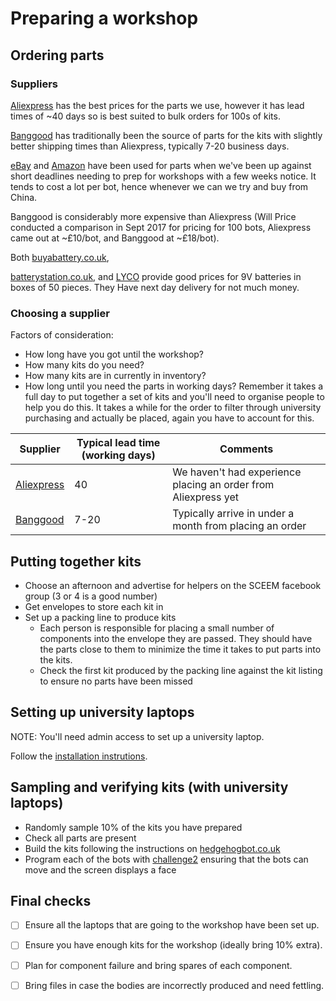 # Preparing a workshop

## Ordering parts

### Suppliers

[Aliexpress](https://www.aliexpress.com/) has the best prices for the parts we
use, however it has lead times of ~40 days so is best suited to bulk orders
for 100s of kits.

[Banggood](https://www.banggood.com/) has traditionally been the source of
parts for the kits with slightly better shipping times than Aliexpress,
typically 7-20 business days.

[eBay](http://ebay.co.uk/) and [Amazon](amazon.co.uk) have been used for parts
when we've been up against short deadlines needing to prep for workshops with
a few weeks notice. It tends to cost a lot per bot, hence whenever we can we
try and buy from China.

Banggood is considerably more expensive than Aliexpress (Will Price conducted
a comparison in Sept 2017 for pricing for 100 bots, Aliexpress came out at
~£10/bot, and Banggood at ~£18/bot).

Both [buyabattery.co.uk](https://www.buyabattery.co.uk/procell-9v-batteries-box-of-50-bulk-now-duracell-industrial.html),

[batterystation.co.uk](https://www.batterystation.co.uk/9v-batteries/industrial-by-duracell-9v-pp3-6lr1-id1604-batteries-box-of-50),
and [LYCO](https://www.lyco.co.uk/duracell-industrial-alkaline-batteries-9v-pack-of-50.html)
provide good prices for 9V batteries in boxes of 50 pieces. They Have next day delivery for not much money.

### Choosing a supplier

Factors of consideration:

* How long have you got until the workshop?
* How many kits do you need?
* How many kits are in currently in inventory?
* How long until you need the parts in working days? Remember it takes a full
  day to put together a set of kits and you'll need to organise people to help
  you do this. It takes a while for the order to filter through university
  purchasing and actually be placed, again you have to account for this.

| Supplier | Typical lead time (working days) | Comments |
|----------|----------------------------------|----------|
| [Aliexpress](https://www.aliexpress.com/) | 40 | We haven't had experience placing an order from Aliexpress yet |
| [Banggood](https://www.banggood.com/) | 7-20 | Typically arrive in under a month from placing an order |


## Putting together kits

* Choose an afternoon and advertise for helpers on the SCEEM facebook group (3 or
  4 is a good number)
* Get envelopes to store each kit in
* Set up a packing line to produce kits
  * Each person is responsible for placing a small number of components into
    the envelope they are passed. They should have the parts close to them to
    minimize the time it takes to put parts into the kits.
  * Check the first kit produced by the packing line against the kit listing
    to ensure no parts have been missed

## Setting up university laptops

NOTE: You'll need admin access to set up a university laptop.

Follow the [installation instrutions](laptop-setup.md).

## Sampling and verifying kits (with university laptops)

* Randomly sample 10% of the kits you have prepared
* Check all parts are present
* Build the kits following the instructions on [hedgehogbot.co.uk](http://hedgehogbot.co.uk)
* Program each of the bots with
  [challenge2](http://www.hedgehogbot.co.uk/challenge2.html) ensuring that the bots can move and the screen displays a face

## Final checks

* [ ] Ensure all the laptops that are going to the workshop have been set up.
* [ ] Ensure you have enough kits for the workshop (ideally bring 10% extra).
* [ ] Plan for component failure and bring spares of each component.
* [ ] Bring files in case the bodies are incorrectly produced and need fettling.

